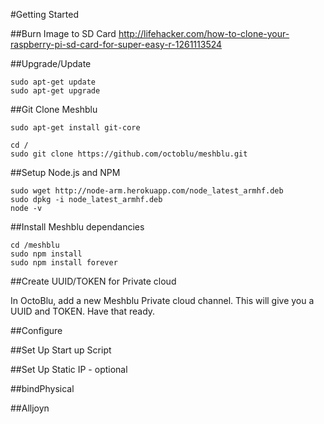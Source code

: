 #Getting Started


##Burn Image to SD Card
http://lifehacker.com/how-to-clone-your-raspberry-pi-sd-card-for-super-easy-r-1261113524


##Upgrade/Update
```
sudo apt-get update
sudo apt-get upgrade
```

##Git Clone Meshblu
```
sudo apt-get install git-core

cd /
sudo git clone https://github.com/octoblu/meshblu.git
```

##Setup Node.js and NPM

```
sudo wget http://node-arm.herokuapp.com/node_latest_armhf.deb
sudo dpkg -i node_latest_armhf.deb
node -v
```

##Install Meshblu dependancies

```
cd /meshblu
sudo npm install
sudo npm install forever
```

##Create UUID/TOKEN for Private cloud

In OctoBlu, add a new Meshblu Private cloud channel. This will give you a UUID and TOKEN. Have that ready.

##Configure



##Set Up Start up Script


##Set Up Static IP - optional

##bindPhysical

##Alljoyn
